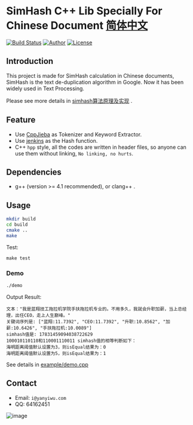 # SimHash C++ Lib Specially For Chinese Document [简体中文](README.md) 

[![Build Status](https://travis-ci.org/yanyiwu/simhash.png?branch=master)](https://travis-ci.org/yanyiwu/simhash)
[![Author](https://img.shields.io/badge/author-@yanyiwu-blue.svg?style=flat)](http://yanyiwu.com/) 
[![License](https://img.shields.io/badge/license-MIT-yellow.svg?style=flat)](http://yanyiwu.mit-license.org)

## Introduction

This project is made for SimHash calculation in Chinese documents, SimHash is the text de-duplication algorithm in Google.
Now it has been widely used in Text Processing.

Please see more details in [simhash算法原理及实现] .

## Feature

+ Use [CppJieba] as Tokenizer and Keyword Extractor.
+ Use [jenkins] as the Hash function.
+ C++ `hpp` style, all the codes are written in header files, so anyone can use them without linking, `No linking, no hurts`.

## Dependencies

* g++ (version >= 4.1 recommended), or clang++ . 

## Usage

```sh
mkdir build
cd build
cmake ..
make
```

Test:

```
make test
```

### Demo

```sh
./demo
```

Output Result:

```
文本："我是蓝翔技工拖拉机学院手扶拖拉机专业的。不用多久，我就会升职加薪，当上总经理，出任CEO，走上人生巅峰。"
关键词序列是: ["蓝翔:11.7392", "CEO:11.7392", "升职:10.8562", "加薪:10.6426", "手扶拖拉机:10.0089"]
simhash值是: 17831459094038722629
100010110110和110001110011 simhash值的相等判断如下：
海明距离阈值默认设置为3，则isEqual结果为：0
海明距离阈值默认设置为5，则isEqual结果为：1
```

See details in [example/demo.cpp](example/demo.cpp)

## Contact

+ Email: `i@yanyiwu.com`
+ QQ: 64162451

![image](http://7viirv.com1.z0.glb.clouddn.com/5a7d1b5c0d_yanyiwu_personal_qrcodes.jpg)

[simhash算法原理及实现]:http://yanyiwu.com/work/2014/01/30/simhash-shi-xian-xiang-jie.html
[CppJieba]:https://github.com/yanyiwu/cppjieba
[jenkins]:https://github.com/seomoz/simhash-cpp/blob/master/src/hashes/jenkins.h
[simhash\_server]:https://github.com/yanyiwu/simhash_server
